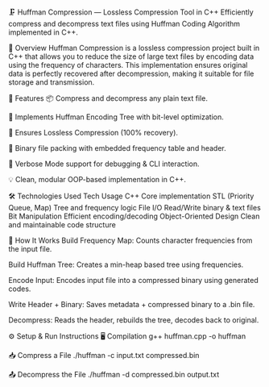 🗜️ Huffman Compression — Lossless Compression Tool in C++
Efficiently compress and decompress text files using Huffman Coding Algorithm implemented in C++.


📌 Overview
Huffman Compression is a lossless compression project built in C++ that allows you to reduce the size of large text files by encoding data using the frequency of characters. This implementation ensures original data is perfectly recovered after decompression, making it suitable for file storage and transmission.

🚀 Features
📦 Compress and decompress any plain text file.

🧠 Implements Huffman Encoding Tree with bit-level optimization.

🔐 Ensures Lossless Compression (100% recovery).

📁 Binary file packing with embedded frequency table and header.

💬 Verbose Mode support for debugging & CLI interaction.

💡 Clean, modular OOP-based implementation in C++.

🛠️ Technologies Used
Tech	Usage
C++	Core implementation
STL (Priority Queue, Map)	Tree and frequency logic
File I/O	Read/Write binary & text files
Bit Manipulation	Efficient encoding/decoding
Object-Oriented Design	Clean and maintainable code structure

🧪 How It Works
Build Frequency Map: Counts character frequencies from the input file.

Build Huffman Tree: Creates a min-heap based tree using frequencies.

Encode Input: Encodes input file into a compressed binary using generated codes.

Write Header + Binary: Saves metadata + compressed binary to a .bin file.

Decompress: Reads the header, rebuilds the tree, decodes back to original.

⚙️ Setup & Run Instructions
🖥️ Compilation
      g++ huffman.cpp -o huffman

📥 Compress a File
      ./huffman -c input.txt compressed.bin

📤 Decompress the File
      ./huffman -d compressed.bin output.txt

